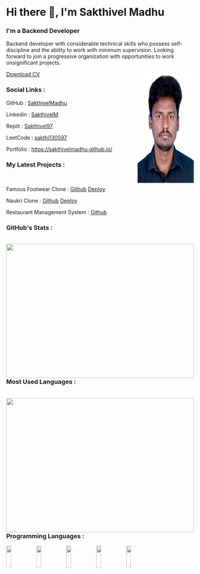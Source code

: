 
# Hi there 👋, I'm Sakthivel Madhu
<h3 align="left" width="50%" >I'm a <span class="typing">Backend Developer</span></h3>
<p align="left" width="50%" >Backend developer with considerable
    technical skills who possess self-discipline
    and the ability to work with minimum
    supervision. Looking forward to join a
    progressive organization with opportunities
    to work onsignificant projects.</p>
<a href="Sakthivel_Madhu_Resume (3).pdf" download >Download CV</a>
<img width="30%" height="300px" align="right" src="IMG_7887.jpg" alt=""> <br>


<h3 text-color="red" > Social Links : </h3>
<p>GitHub : <a  href="https://github.com/SakthivelMadhu">SakthivelMadhu</a></p>
<p>Linkedin : <a  href="https://www.linkedin.com/in/sakthivel-madhu-864647238/">SakthivelM</a></p>
<p>Replit : <a href="https://replit.com/@sakthivelMadhu">Sakthivel97</a></p>
<p>LeetCode : <a  href="https://leetcode.com/sakthi130597/">sakthi130597</a></p>
<p>Portfolio : <a " href="https://sakthivelmadhu.github.io/">https://sakthivelmadhu.github.io/</a></p>

<h3 text-color="red" padding-top="30px"> My Latest Projects :  </h3> <br>
<p>Famous Footwear Clone :
<a padding-right="20px" href="https://github.com/Deepak-25yadav/wicked-edge-6587">Github</a>
<a href="https://magnificent-bonbon-8ffb8d.netlify.app/">Deploy</a>   </p>

   
<p>Naukri Clone :  
<a href="https://github.com/SakthivelMadhu/-lazy-base-8555">Github</a>
<a href="https://cerulean-tarsier-3cdce4.netlify.app/">Deploy</a>   </p>




    
<p>Restaurant Management System : 
<a href="https://github.com/SakthivelMadhu/Restaurant_management_system">Github</a>




<h3 text-color="red" padding-top="30px"> GitHub's Stats :  </h3> <br>
<img align="left" width="100%"  height="360px" src="https://github-readme-stats.vercel.app/api?username=SakthivelMadhu&show_icons=true&theme=radica" /> <br>

<h3 text-color="red"> Most Used Languages :  </h3> <br>
<img align="left" width="100%" height="360px" src="https://github-readme-stats.vercel.app/api/top-langs/?username=SakthivelMadhu&layout=compact" /><br>

<h3 text-color="red" > Programming Languages : </h3>
<img align="left" width="16%" height="60px" src="https://img.shields.io/badge/javascript-%23323330.svg?style=for-the-badge&logo=javascript&logoColor=%23F7DF1E" />
<img align="left" width="16%" height="60px" src="https://img.shields.io/badge/java-%23ED8B00.svg?style=for-the-badge&logo=java&logoColor=white" />
<img align="left" width="16%" height="60px" src="https://img.shields.io/badge/html5-%23E34F26.svg?style=for-the-badge&logo=html5&logoColor=white" />
<img align="left" width="16%" height="60px" src="https://img.shields.io/badge/css3-%231572B6.svg?style=for-the-badge&logo=css3&logoColor=white" />
<img align="left" width="16%" height="60px" src="https://img.shields.io/badge/python-3670A0?style=for-the-badge&logo=python&logoColor=ffdd54" />
